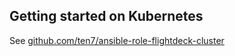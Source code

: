 ## Getting started on Kubernetes

See [github.com/ten7/ansible-role-flightdeck-cluster](https://github.com/ten7/ansible-role-flightdeck-cluster)
